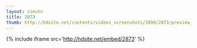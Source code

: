 ```yaml
---
layout: sieutv
title: 2873
thumb: http://hdsite.net/contents/videos_screenshots/2000/2873/preview_360p.mp4.jpg
---
```

{% include iframe src='http://hdsite.net/embed/2873' %}
 
